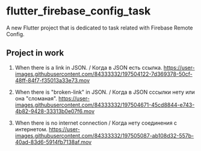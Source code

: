 # flutter_firebase_config_task

A new Flutter project that is dedicated to task related with Firebase Remote Config.

## Project in work
1. When there is a link in JSON. / Когда в JSON есть ссылка.
https://user-images.githubusercontent.com/84333332/197504122-7d369378-50cf-48ff-84f7-f35013a33e73.mov

2. When there is "broken-link" in JSON. / Когда в JSON сссылки нету или она "сломаная".
https://user-images.githubusercontent.com/84333332/197504671-45cd8844-e743-4b82-9428-33313b0e07f6.mov

3. When there is no internet connection / Когда нету соединения с интернетом.
https://user-images.githubusercontent.com/84333332/197505087-ab108d32-557b-40ad-83d6-5914fb7138af.mov



